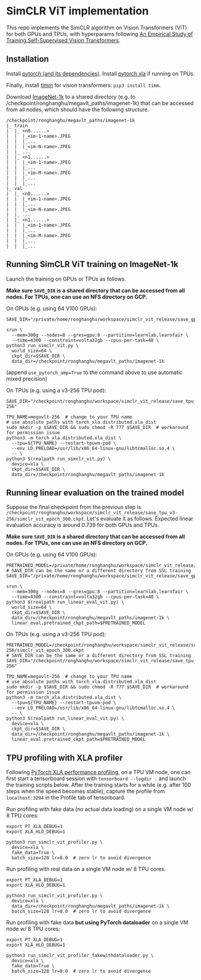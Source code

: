 # SimCLR ViT implementation

This repo implements the SimCLR algorithm on Vision Transformers (ViT) for both GPUs and TPUs, with hyperparams following [An Empirical Study of Training Self-Supervised Vision Transformers](https://arxiv.org/pdf/2104.02057.pdf).

## Installation

Install [pytorch (and its dependencies)](https://pytorch.org/). Install [pytorch xla](https://github.com/pytorch/xla/blob/master/CONTRIBUTING.md) if running on TPUs.

Finally, install [timm](https://rwightman.github.io/pytorch-image-models/) for vision transformers: `pip3 install timm`.

Download [ImageNet-1k](https://image-net.org/) to a shared directory (e.g. to /checkpoint/ronghanghu/megavlt_paths/imagenet-1k) that can be accessed from all nodes, which should have the following structure.
```
/checkpoint/ronghanghu/megavlt_paths/imagenet-1k
|_ train
|  |_ <n0......>
|  |  |_<im-1-name>.JPEG
|  |  |_...
|  |  |_<im-N-name>.JPEG
|  |_ ...
|  |_ <n1......>
|  |  |_<im-1-name>.JPEG
|  |  |_...
|  |  |_<im-M-name>.JPEG
|  |  |_...
|  |  |_...
|_ val
|  |_ <n0......>
|  |  |_<im-1-name>.JPEG
|  |  |_...
|  |  |_<im-N-name>.JPEG
|  |_ ...
|  |_ <n1......>
|  |  |_<im-1-name>.JPEG
|  |  |_...
|  |  |_<im-M-name>.JPEG
|  |  |_...
|  |  |_...
```

## Running SimCLR ViT training on ImageNet-1k

Launch the training on GPUs or TPUs as follows.

**Make sure `SAVE_DIR` is a shared directory that can be accessed from all nodes. For TPUs, one can use an NFS directory on GCP.**

On GPUs (e.g. using 64 V100 GPUs):
```
SAVE_DIR="/private/home/ronghanghu/workspace/simclr_vit_release/save_gpu64"

srun \
  --mem=300g --nodes=8 --gres=gpu:8 --partition=learnlab,learnfair \
  --time=4300 --constraint=volta32gb --cpus-per-task=40 \
python3 run_simclr_vit.py \
  world_size=64 \
  ckpt_dir=$SAVE_DIR \
  data_dir=/checkpoint/ronghanghu/megavlt_paths/imagenet-1k
```
(append `use_pytorch_amp=True` to the command above to use automatic mixed precision)

On TPUs (e.g. using a v3-256 TPU pod):
```
SAVE_DIR="/checkpoint/ronghanghu/workspace/simclr_vit_release/save_tpu_v3-256"

TPU_NAME=megavlt-256  # change to your TPU name
# use absolute paths with torch_xla.distributed.xla_dist
sudo mkdir -p $SAVE_DIR && sudo chmod -R 777 $SAVE_DIR  # workaround for permission issue
python3 -m torch_xla.distributed.xla_dist \
  --tpu=${TPU_NAME} --restart-tpuvm-pod \
  --env LD_PRELOAD=/usr/lib/x86_64-linux-gnu/libtcmalloc.so.4 \
  -- \
python3 $(realpath run_simclr_vit.py) \
  device=xla \
  ckpt_dir=$SAVE_DIR \
  data_dir=/checkpoint/ronghanghu/megavlt_paths/imagenet-1k
```

## Running linear evaluation on the trained model

Suppose the final checkpoint from the previous step is `/checkpoint/ronghanghu/workspace/simclr_vit_release/save_tpu_v3-256/simclr_vit_epoch_300.ckpt`. Let's evaluate it as follows. Expected linear evaluation accuracy is around 0.739 for both GPUs and TPUs.

**Make sure `SAVE_DIR` is a shared directory that can be accessed from all nodes. For TPUs, one can use an NFS directory on GCP.**

On GPUs (e.g. using 64 V100 GPUs):
```
PRETRAINED_MODEL=/private/home/ronghanghu/workspace/simclr_vit_release/save_gpu64/simclr_vit_epoch_300.ckpt
# SAVE_DIR can be the same or a different directory from SSL training
SAVE_DIR="/private/home/ronghanghu/workspace/simclr_vit_release/save_gpu64"

srun \
  --mem=300g --nodes=8 --gres=gpu:8 --partition=learnlab,learnfair \
  --time=4300 --constraint=volta32gb --cpus-per-task=40 \
python3 $(realpath run_linear_eval_vit.py) \
  world_size=64 \
  ckpt_dir=$SAVE_DIR \
  data_dir=/checkpoint/ronghanghu/megavlt_paths/imagenet-1k \
  linear_eval.pretrained_ckpt_path=$PRETRAINED_MODEL
```

On TPUs (e.g. using a v3-256 TPU pod):
```
PRETRAINED_MODEL=/checkpoint/ronghanghu/workspace/simclr_vit_release/save_tpu_v3-256/simclr_vit_epoch_300.ckpt
# SAVE_DIR can be the same or a different directory from SSL training
SAVE_DIR="/checkpoint/ronghanghu/workspace/simclr_vit_release/save_tpu_v3-256"

TPU_NAME=megavlt-256  # change to your TPU name
# use absolute paths with torch_xla.distributed.xla_dist
sudo mkdir -p $SAVE_DIR && sudo chmod -R 777 $SAVE_DIR  # workaround for permission issue
python3 -m torch_xla.distributed.xla_dist \
  --tpu=${TPU_NAME} --restart-tpuvm-pod \
  --env LD_PRELOAD=/usr/lib/x86_64-linux-gnu/libtcmalloc.so.4 \
  -- \
python3 $(realpath run_linear_eval_vit.py) \
  device=xla \
  ckpt_dir=$SAVE_DIR \
  data_dir=/checkpoint/ronghanghu/megavlt_paths/imagenet-1k \
  linear_eval.pretrained_ckpt_path=$PRETRAINED_MODEL
```

## TPU profiling with XLA profiler

Following [PyTorch XLA performance profiling](https://cloud.google.com/tpu/docs/pytorch-xla-performance-profiling-tpu-vm), on a TPU VM node, one can first start a tensorboard session with `tensorboard --logdir .` and launch the training scripts below. After the training starts for a while (e.g. after 100 steps when the speed becomes stable), capture the profile from `localhost:3294` in the Profile tab of tensorboard.

Run profiling with fake data (no actual data loading) on a single VM node w/ 8 TPU cores:
```
export PT_XLA_DEBUG=1
export XLA_HLO_DEBUG=1

python3 run_simclr_vit_profiler.py \
  device=xla \
  fake_data=True \
  batch_size=128 lr=0.0  # zero lr to avoid divergence
```

Run profiling with real data on a single VM node w/ 8 TPU cores:
```
export PT_XLA_DEBUG=1
export XLA_HLO_DEBUG=1

python3 run_simclr_vit_profiler.py \
  device=xla \
  data_dir=/checkpoint/ronghanghu/megavlt_paths/imagenet-1k \
  batch_size=128 lr=0.0  # zero lr to avoid divergence
```

Run profiling with fake data **but using PyTorch dataloader** on a single VM node w/ 8 TPU cores:
```
export PT_XLA_DEBUG=1
export XLA_HLO_DEBUG=1

python3 run_simclr_vit_profiler_fakewithdataloader.py \
  device=xla \
  fake_data=True \
  batch_size=128 lr=0.0  # zero lr to avoid divergence
```
